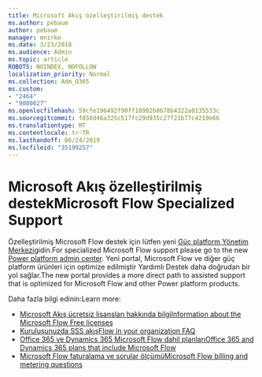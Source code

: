 ```yaml
---
title: Microsoft Akış özelleştirilmiş destek
ms.author: pebaum
author: pebaum
manager: mnirke
ms.date: 3/23/2018
ms.audience: Admin
ms.topic: article
ROBOTS: NOINDEX, NOFOLLOW
localization_priority: Normal
ms.collection: Adm_O365
ms.custom:
- "2464"
- "9000627"
ms.openlocfilehash: 59cfe196492f90ff18902b8678b4322a0135533c
ms.sourcegitcommit: f856d46a325c517fc29d935c27f21b77c4219e66
ms.translationtype: MT
ms.contentlocale: tr-TR
ms.lasthandoff: 06/24/2019
ms.locfileid: "35199257"
---
```

# <a name="microsoft-flow-specialized-support"></a><span data-ttu-id="92847-102">Microsoft Akış özelleştirilmiş destek</span><span class="sxs-lookup"><span data-stu-id="92847-102">Microsoft Flow Specialized Support</span></span>

<span data-ttu-id="92847-103">Özelleştirilmiş Microsoft Flow destek için lütfen yeni [Güç platform Yönetim Merkezi](https://aka.ms/flowadminsupport)gidin.</span><span class="sxs-lookup"><span data-stu-id="92847-103">For specialized Microsoft Flow support please go to the new [Power platform admin center](https://aka.ms/flowadminsupport).</span></span> <span data-ttu-id="92847-104">Yeni portal, Microsoft Flow ve diğer güç platform ürünleri için optimize edilmiştir Yardımlı Destek daha doğrudan bir yol sağlar.</span><span class="sxs-lookup"><span data-stu-id="92847-104">The new portal provides a more direct path to assisted support that is optimized for Microsoft Flow and other Power platform products.</span></span>

<span data-ttu-id="92847-105">Daha fazla bilgi edinin:</span><span class="sxs-lookup"><span data-stu-id="92847-105">Learn more:</span></span>
- [<span data-ttu-id="92847-106">Microsoft Akış ücretsiz lisansları hakkında bilgi</span><span class="sxs-lookup"><span data-stu-id="92847-106">Information about the Microsoft Flow Free licenses</span></span>](https://go.microsoft.com/fwlink/?linkid=2095610)
- [<span data-ttu-id="92847-107">Kuruluşunuzda SSS akış</span><span class="sxs-lookup"><span data-stu-id="92847-107">Flow in your organization FAQ</span></span>](https://go.microsoft.com/fwlink/?linkid=2072608)
- [<span data-ttu-id="92847-108">Office 365 ve Dynamics 365 Microsoft Flow dahil planları</span><span class="sxs-lookup"><span data-stu-id="92847-108">Office 365 and Dynamics 365 plans that include Microsoft Flow</span></span>](https://go.microsoft.com/fwlink/?linkid=2072406)
- [<span data-ttu-id="92847-109">Microsoft Flow faturalama ve sorular ölçümü</span><span class="sxs-lookup"><span data-stu-id="92847-109">Microsoft Flow billing and metering questions</span></span>](https://go.microsoft.com/fwlink/?linkid=2072612)